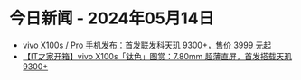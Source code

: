 # 今日新闻 - 2024年05月14日
- [vivo X100s / Pro 手机发布：首发联发科天玑 9300+，售价 3999 元起](https://www.ithome.com/0/767/653.htm)
- [【IT之家开箱】vivo X100s「钛色」图赏：7.80mm 超薄直屏，首发搭载天玑 9300+](https://www.ithome.com/0/767/655.htm)
